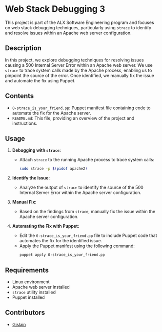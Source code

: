 # Web Stack Debugging 3

This project is part of the ALX Software Engineering program and focuses on web stack debugging techniques, particularly using `strace` to identify and resolve issues within an Apache web server configuration.

## Description

In this project, we explore debugging techniques for resolving issues causing a 500 Internal Server Error within an Apache web server. We use `strace` to trace system calls made by the Apache process, enabling us to pinpoint the source of the error. Once identified, we manually fix the issue and automate the fix using Puppet.

## Contents

- `0-strace_is_your_friend.pp`: Puppet manifest file containing code to automate the fix for the Apache server.
- `README.md`: This file, providing an overview of the project and instructions.

## Usage

1. **Debugging with `strace`:**
   - Attach `strace` to the running Apache process to trace system calls:
     ```bash
     sudo strace -p $(pidof apache2)
     ```

2. **Identify the Issue:**
   - Analyze the output of `strace` to identify the source of the 500 Internal Server Error within the Apache server configuration.

3. **Manual Fix:**
   - Based on the findings from `strace`, manually fix the issue within the Apache server configuration.

4. **Automating the Fix with Puppet:**
   - Edit the `0-strace_is_your_friend.pp` file to include Puppet code that automates the fix for the identified issue.
   - Apply the Puppet manifest using the following command:
     ```bash
     puppet apply 0-strace_is_your_friend.pp
     ```

## Requirements

- Linux environment
- Apache web server installed
- `strace` utility installed
- Puppet installed

## Contributors

- [Gislain](https://github.com/keigi14)

